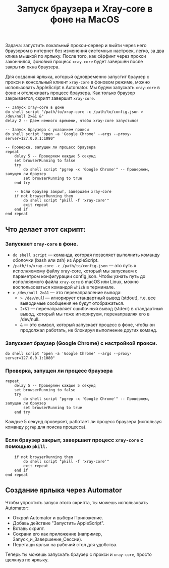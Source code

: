 ﻿---
layout: post
title: "Запуск браузера и Xray-core в фоне на MacOS"
---

Задача: запустить локальный прокси-сервер и выйти через него браузером в интернет без изменения системных настроек, легко, за два клика мышкой по ярлыку. После того, как сёрфинг через прокси закончился, фоновый процесс `xray-core` будет завершён после закрытия окна браузера.

Для создания ярлыка, который одновременно запустит браузер с прокси и консольный клиент `xray-core` в фоновом режиме, можно использовать AppleScript в Automator. Мы будем запускать `xray-core` в фоне и отслеживать процесс браузера. Как только браузер закрывается, скрипт завершит `xray-core`.

```applescript
-- Запуск xray-core в фоне
do shell script "/path/to/xray-core -c /path/to/config.json > /dev/null 2>&1 &"
delay 2 -- Даем немного времени, чтобы xray-core запустился

-- Запуск браузера с указанием прокси
do shell script "open -a 'Google Chrome' --args --proxy-server=127.0.0.1:1080"

-- Проверка, запущен ли процесс браузера
repeat
    delay 5 -- Проверяем каждые 5 секунд
    set browserRunning to false
    try
        do shell script "pgrep -x 'Google Chrome'" -- Проверяем, запущен ли браузер
        set browserRunning to true
    end try

    -- Если браузер закрыт, завершаем xray-core
    if not browserRunning then
        do shell script "pkill -f 'xray-core'"
        exit repeat
    end if
end repeat
```

## Что делает этот скрипт:
### Запускает `xray-core` в фоне.
- `do shell script` — команда, которая позволяет выполнить команду оболочки (bash или zsh) из AppleScript.
- `/path/to/xray-core -c /path/to/config.json` — это путь к исполняемому файлу xray-core, который мы запускаем с параметром конфигурации config.json. Чтобы узнать путь до исполняемого файла `xray-core` в macOS или Linux, можно воспользоваться командой `which` в терминале.
- `> /dev/null 2>&1` — это перенаправление вывода:
  - `> /dev/nul`l — игнорирует стандартный вывод (stdout), т.е. все выводимые сообщения не будут отображаться.
  - `2>&1` — перенаправляет ошибочный вывод (stderr) в стандартный вывод, который мы тоже игнорируем, перенаправляя его в /dev/null.
  - `&` — это символ, который запускает процесс в фоне, чтобы он продолжал работать, не блокируя выполнение других команд.

### Запускает браузер (Google Chrome) с настройкой прокси.
```applescript
do shell script "open -a 'Google Chrome' --args --proxy-server=127.0.0.1:1080"
```

### Проверка, запущен ли процесс браузера
```applescript
repeat
    delay 5 -- Проверяем каждые 5 секунд
    set browserRunning to false
    try
        do shell script "pgrep -x 'Google Chrome'" -- Проверяем, запущен ли браузер
        set browserRunning to true
    end try
```
Каждые 5 секунд проверяет, работает ли процесс браузера (используя команду `pgrep` для поиска процесса).

### Если браузер закрыт, завершает процесс `xray-core` с помощью `pkill`.
```applescript
    if not browserRunning then
        do shell script "pkill -f 'xray-core'"
        exit repeat
    end if
end repeat
```

## Создание ярлыка через Automator
Чтобы упростить запуск этого скрипта, ты можешь использовать Automator::
- Открой Automator и выбери Приложение.
- Добавь действие "Запустить AppleScript".
- Вставь скрипт.
- Сохрани его как приложение (например, Запуск_и_Завершение_Сессии).
- Перетащи ярлык на рабочий стол для удобства.

Теперь ты можешь запускать браузер с прокси и `xray-core`, просто щелкнув по ярлыку.